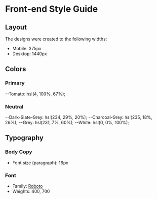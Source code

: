 # Front-end Style Guide

## Layout

The designs were created to the following widths:

- Mobile: 375px
- Desktop: 1440px

## Colors

### Primary

--Tomato: hsl(4, 100%, 67%);

### Neutral

--Dark-Slate-Grey: hsl(234, 29%, 20%);
--Charcoal-Grey: hsl(235, 18%, 26%);
--Grey: hsl(231, 7%, 60%);
--White: hsl(0, 0%, 100%);

## Typography

### Body Copy

- Font size (paragraph): 16px

### Font

- Family: [Roboto](https://fonts.google.com/specimen/Roboto)
- Weights: 400, 700
